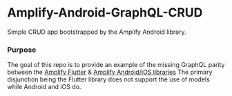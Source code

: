 # Amplify-Android-GraphQL-CRUD
Simple CRUD app bootstrapped by the Amplify Android library.


### Purpose
The goal of this repo is to provide an example of the missing GraphQL parity between the [Amplify Flutter](https://docs.amplify.aws/lib/graphqlapi/mutate-data/q/platform/flutter) & [Amplify Android/iOS libraries](https://docs.amplify.aws/lib/graphqlapi/mutate-data/q/platform/android) 
The primary disjunction being the Flutter library does not support the use of models while Android and iOS do. 
